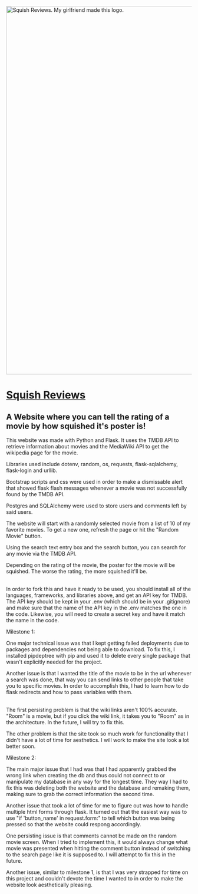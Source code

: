 <img src="https://github.com/BlueJayton/project1-jayton-schreiner/blob/main/static/SQUISHreviewswhitebg.png" width="1000" height="auto" title="Squish Reviews. My girlfriend made this logo.">

# [Squish Reviews](https://squish-reviews.fly.dev)
## A Website where you can tell the rating of a movie by how squished it's poster is!

This website was made with Python and Flask. It uses the TMDB API to retrieve information about movies and the MediaWiki API to get the wikipedia page for the movie.

Libraries used include dotenv, random, os, requests, flask-sqlalchemy, flask-login and urllib.

Bootstrap scripts and css were used in order to make a dismissable alert that showed flask flash messages whenever a movie was not successfully found by the TMDB API.

Postgres and SQLAlchemy were used to store users and comments left by said users.

The website will start with a randomly selected movie from a list of 10 of my favorite movies. To get a new one, refresh the page or hit the "Random Movie" button.

Using the search text entry box and the search button, you can search for any movie via the TMDB API.

Depending on the rating of the movie, the poster for the movie will be squished. The worse the rating, the more squished it'll be. </br></br>

 

In order to fork this and have it ready to be used, you should install all of the languages, frameworks, and libraries above, and get an API key for TMDB.
The API key should be kept in your .env (which should be in your .gitignore) and make sure that the name of the API key in the .env matches the one in the code.
Likewise, you will need to create a secret key and have it match the name in the code.

Milestone 1:

One major technical issue was that I kept getting failed deployments due to packages and dependencies not being able to download. To fix this, I installed pipdeptree with pip and used it to delete every single package that wasn't explicitly needed for the project.

Another issue is that I wanted the title of the movie to be in the url whenever a search was done, that way you can send links to other people that take you to specific movies. In order to accomplish this, I had to learn how to do flask redirects and how to pass variables with them. </br></br>

The first persisting problem is that the wiki links aren't 100% accurate. "Room" is a movie, but if you click the wiki link, it takes you to "Room" as in the architecture. In the future, I will try to fix this. 

The other problem is that the site took so much work for functionality that I didn't have a lot of time for aesthetics. I will work to make the site look a lot better soon.

Milestone 2:

The main major issue that I had was that I had apparently grabbed the wrong link when creating the db and thus could not connect to or manipulate my database in any way for the longest time. They way I had to fix this was deleting both the website and the database and remaking them, making sure to grab the correct information the second time.

Another issue that took a lot of time for me to figure out was how to handle multiple html forms through flask. It turned out that the easiest way was to use "if 'button_name' in request.form:" to tell which button was being pressed so that the website could respong accordingly.

One persisting issue is that comments cannot be made on the random movie screen. When I tried to implement this, it would always change what movie was presented when hitting the comment button instead of switching to the search page like it is supposed to. I will attempt to fix this in the future.

Another issue, similar to milestone 1, is that I was very strapped for time on this project and couldn't devote the time I wanted to in order to make the website look aesthetically pleasing.
